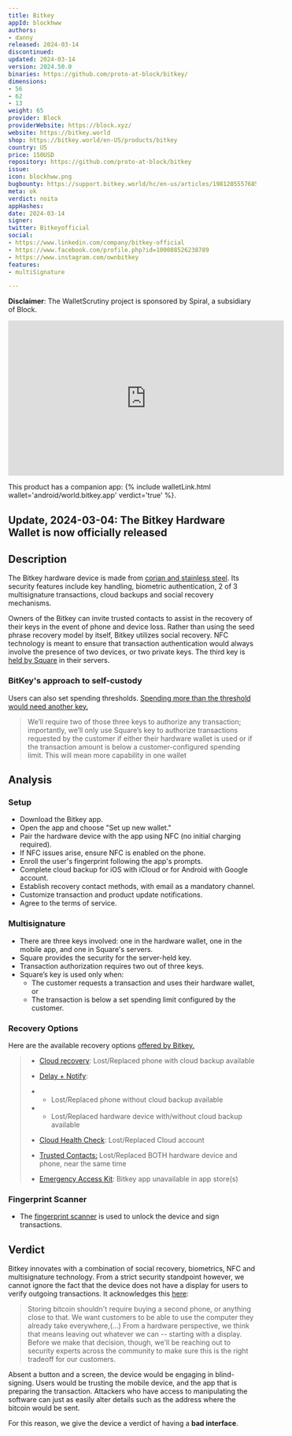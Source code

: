 ```yaml
---
title: Bitkey
appId: blockhww
authors:
- danny
released: 2024-03-14
discontinued: 
updated: 2024-03-14
version: 2024.50.0
binaries: https://github.com/proto-at-block/bitkey/
dimensions:
- 56
- 62
- 13
weight: 65
provider: Block
providerWebsite: https://block.xyz/
website: https://bitkey.world
shop: https://bitkey.world/en-US/products/bitkey
country: US
price: 150USD
repository: https://github.com/proto-at-block/bitkey
issue: 
icon: blockhww.png
bugbounty: https://support.bitkey.world/hc/en-us/articles/19812055576852-How-do-I-report-potential-security-issues
meta: ok
verdict: noita
appHashes: 
date: 2024-03-14
signer: 
twitter: Bitkeyofficial
social:
- https://www.linkedin.com/company/bitkey-official
- https://www.facebook.com/profile.php?id=100088526238789
- https://www.instagram.com/ownbitkey
features:
- multiSignature

---
```


**Disclaimer**: The WalletScrutiny project is sponsored by Spiral, a subsidiary of Block.

<iframe width="560" height="315" src="https://www.youtube.com/embed/pZ-Yi7A-o_A?si=cP6zKgW7r-JosAb-" title="YouTube video player" frameborder="0" allow="accelerometer; autoplay; clipboard-write; encrypted-media; gyroscope; picture-in-picture; web-share" allowfullscreen></iframe>

This product has a companion app: {% include walletLink.html wallet='android/world.bitkey.app' verdict='true' %}.   

## Update, 2024-03-04: The Bitkey Hardware Wallet is now officially released

## Description 

The Bitkey hardware device is made from [corian and stainless steel](https://bitkey.world/en-US/products/bitkey). Its security features include key handling, biometric authentication, 2 of 3 multisignature transactions, cloud backups and social recovery mechanisms. 

Owners of the Bitkey can invite trusted contacts to assist in the recovery of their keys in the event of phone and device loss. Rather than using the seed phrase recovery model by itself, Bitkey utilizes social recovery. NFC technology is meant to ensure that transaction authentication would always involve the presence of two devices, or two private keys. The third key is [held by Square](https://bitkey.world/en-US/how-it-works) in their servers.

### BitKey's approach to self-custody

Users can also set spending thresholds. [Spending more than the threshold would need another key.](https://bitkey.build/our-approach-to-self-custody/)

> We’ll require two of those three keys to authorize any transaction; importantly, we’ll only use Square’s key to authorize transactions requested by the customer if either their hardware wallet is used or if the transaction amount is below a customer-configured spending limit. This will mean more capability in one wallet

## Analysis 

### Setup

- Download the Bitkey app.
- Open the app and choose "Set up new wallet."
- Pair the hardware device with the app using NFC (no initial charging required).
- If NFC issues arise, ensure NFC is enabled on the phone.
- Enroll the user's fingerprint following the app's prompts.
- Complete cloud backup for iOS with iCloud or for Android with Google account.
- Establish recovery contact methods, with email as a mandatory channel.
- Customize transaction and product update notifications.
- Agree to the terms of service.

### Multisignature

- There are three keys involved: one in the hardware wallet, one in the mobile app, and one in Square's servers.
- Square provides the security for the server-held key.
- Transaction authorization requires two out of three keys.
- Square’s key is used only when:
    - The customer requests a transaction and uses their hardware wallet, or
    - The transaction is below a set spending limit configured by the customer.

### Recovery Options

Here are the available recovery options [offered by Bitkey.](https://support.bitkey.world/hc/en-us/articles/18801968949652-What-recovery-methods-are-available  )

>  - [Cloud recovery](https://support.bitkey.world/hc/en-us/articles/18842210239764): Lost/Replaced phone with cloud backup available
>
>  - [Delay + Notify](https://support.bitkey.world/hc/en-us/articles/18842292452500):
>
> - - Lost/Replaced phone without cloud backup available
>
> - - Lost/Replaced hardware device with/without cloud backup available
>
>  - [Cloud Health Check](https://support.bitkey.world/hc/en-us/articles/24491938926484): Lost/Replaced Cloud account
>
>  - [Trusted Contacts:](https://support.bitkey.world/hc/en-us/articles/24395098961940) Lost/Replaced BOTH hardware device and phone, near the same time
>
>  - [Emergency Access Kit](https://support.bitkey.world/hc/en-us/articles/24395170222868): Bitkey app unavailable in app store(s)


### Fingerprint Scanner

- The [fingerprint scanner](https://support.bitkey.world/hc/en-us/articles/18801888284692-How-do-I-enroll-my-fingerprint) is used to unlock the device and sign transactions.

## Verdict

Bitkey innovates with a combination of social recovery, biometrics, NFC and multisignature technology. From a strict security standpoint however, we cannot ignore the fact that the device does not have a display for users to verify outgoing transactions. It acknowledges this [here](https://bitkey.build/our-approach-to-self-custody/): 

> Storing bitcoin shouldn't require buying a second phone, or anything close to that. We want customers to be able to use the computer they already take everywhere,(...) From a hardware perspective, we think that means leaving out whatever we can -- starting with a display. Before we make that decision, though, we'll be reaching out to security experts across the community to make sure this is the right tradeoff for our customers.

Absent a button and a screen, the device would be engaging in blind-signing. Users would be trusting the mobile device, and the app that is preparing the transaction. Attackers who have access to manipulating the software can just as easily alter details such as the address where the bitcoin would be sent. 

For this reason, we give the device a verdict of having a **bad interface**.
